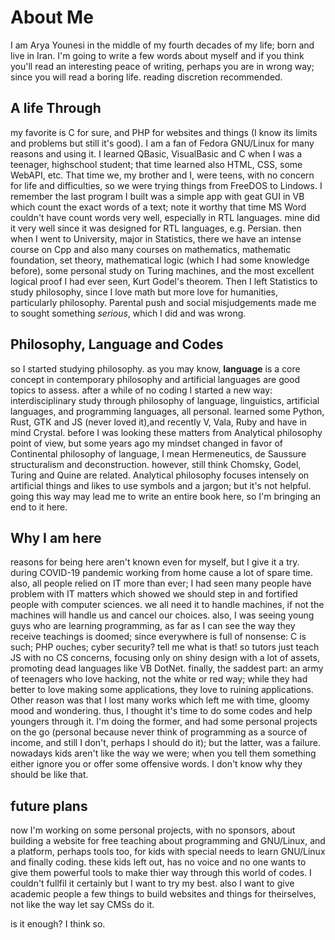 # About Me
I am Arya Younesi in the middle of my fourth decades of my life; born and live in Iran. I'm going to write a few words about myself and if you think you'll read an interesting peace of writing, perhaps you are in wrong way; since you will read a boring life. reading discretion recommended.

## A life Through
my favorite is C for sure, and PHP for websites and things (I know its limits and problems but still it's good). I am a fan of Fedora GNU/Linux for many reasons and using it. 
I learned QBasic, VisualBasic and C when I was a teenager, highschool student; that time learned also HTML, CSS, some WebAPI, etc. That time we, my brother and I, were teens, with no concern for life and difficulties, so we were trying things from FreeDOS to Lindows. I remember the last program I built was a simple app with geat GUI in VB which count the exact words of a text; note it worthy that time MS Word couldn't have count words very well, especially in RTL languages. mine did it very well since it was designed for RTL languages, e.g. Persian.
then when I went to University, major in Statistics, there we have an intense course on Cpp and also many courses on mathematics, mathematic foundation, set theory, mathematical logic (which I had some knowledge before), some personal study on Turing machines, and the most excellent logical proof I had ever seen, Kurt Godel's theorem. 
Then I left Statistics to study philosophy, since I love math but more love for humanities, particularly philosophy. Parental push and social misjudgements made me to sought something *serious*, which I did and was wrong. 

## Philosophy, Language and Codes
so I started studying philosophy. as you may know, **language** is a core concept in contemporary philosophy and artificial languages are good topics to assess. after a while of no coding I started a new way: interdisciplinary study through philosophy of language, linguistics, artificial languages, and programming languages, all personal. learned some Python, Rust, GTK and JS (never loved it),and recently V, Vala, Ruby and have in mind Crystal.
before I was looking these matters from Analytical philosophy point of view, but some years ago my mindset changed in favor of Continental philosophy of language, I mean Hermeneutics, de Saussure structuralism and deconstruction. however, still think Chomsky, Godel, Turing and Quine are related. Analytical philosophy focuses intensely on artificial things and likes to use symbols and a jargon; but it's not helpful. going this way may lead me to write an entire book here, so I'm bringing an end to it here. 

## Why I am here
reasons for being here aren't known even for myself, but I give it a try. during COVID-19 pandemic working from home cause a lot of spare time. also, all people relied on IT more than ever; I had seen many people have problem with IT matters which showed we should step in and fortified people with computer sciences. we all need it to handle machines, if not the machines will handle us and cancel our choices. also, I was seeing young guys who are learning programming, as far as I can see the way they receive teachings is doomed; since everywhere is full of nonsense: C is such; PHP ouches; cyber security? tell me what is that! so tutors just teach JS with no CS concerns, focusing only on shiny design with a lot of assets, promoting dead languages like VB DotNet. finally, the saddest part: an army of teenagers who love hacking, not the white or red way; while they had better to love making some applications, they love to ruining applications. 
Other reason was that I lost many works which left me with time, gloomy mood and wondering. thus, I thought it's time to do some codes and help youngers through it. I'm doing the former, and had some personal projects on the go (personal because never think of programming as a source of income, and still I don't, perhaps I should do it); but the latter, was a failure. nowadays kids aren't like the way we were; when you tell them something either ignore you or offer some offensive words. I don't know why they should be like that. 

## future plans
now I'm working on some personal projects, with no sponsors, about building a website for free teaching about programming and GNU/Linux, and a platform, perhaps tools too, for kids with special needs to learn GNU/Linux and finally coding. these kids left out, has no voice and no one wants to give them powerful tools to make thier way through this world of codes. I couldn't fullfil it certainly but I want to try my best. also I want to give academic people a few things to build websites and things for theirselves, not like the way let say CMSs do it. 

is it enough? I think so.



